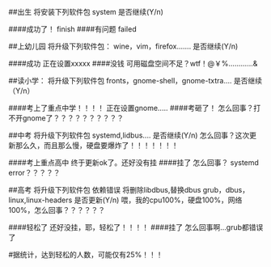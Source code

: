 ##出生
将安装下列软件包
system
是否继续(Y/n)

####成功了！
finish
####有问题
failed

##上幼儿园
将升级下列软件包：
wine，vim，firefox.......
是否继续(Y/n)

####成功
正在设置xxxxx
####没钱
可用磁盘空间不足？wtf！@￥%…………&

##读小学：
将升级下列软件包
fronts，gnome-shell，gnome-txtra....
是否继续（Y/n）

####考上了重点中学！！！！
正在设置gnome.....
####考砸了！
怎么回事？打不开gnome了？？？？？？？？？？

##中考
将升级下列软件包
systemd,lidbus....
是否继续(Y/n)
怎么回事？这次更新那么久，而且那么慢，硬盘要爆炸了！！！！！！！

####考上重点高中
终于更新ok了。还好没有挂
####挂了
怎么回事？
systemd error？？？？？

##高考
将升级下列软件包
依赖错误
将删除libdbus,替换dbus
grub，dbus，linux,linux-headers
是否更新(Y/n)
喂，我的cpu100%，硬盘100%，网络100%，怎么回事？？？？？？

####轻松了
还好没挂，耶，轻松了！！！！
####挂了
怎么回事啊...grub都错误了

#据统计，达到轻松的人数，可能仅有25%！！！
